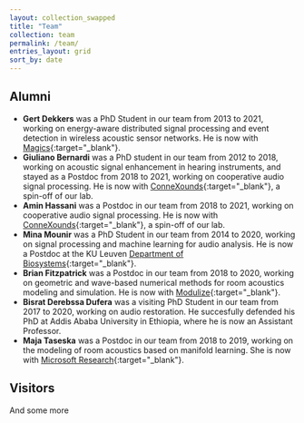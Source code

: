 ```yaml
---
layout: collection_swapped
title: "Team"
collection: team
permalink: /team/
entries_layout: grid
sort_by: date
---
```


## Alumni
* **Gert Dekkers** was a PhD Student in our team from 2013 to 2021, working on energy-aware distributed signal processing and event detection in wireless acoustic sensor networks. He is now with [Magics](https://www.magics.tech){:target="_blank"}.
* **Giuliano Bernardi** was a PhD student in our team from 2012 to 2018, working on acoustic signal enhancement in hearing instruments, and stayed as a Postdoc from 2018 to 2021, working on cooperative audio signal processing. He is now with [ConneXounds](https://www.connexounds.com){:target="_blank"}, a spin-off of our lab.
* **Amin Hassani** was a Postdoc in our team from 2018 to 2021, working on cooperative audio signal processing. He is now with [ConneXounds](https://www.connexounds.com){:target="_blank"}, a spin-off of our lab.
* **Mina Mounir** was a PhD Student in our team from 2014 to 2020, working on signal processing and machine learning for audio analysis. He is now a Postdoc at the KU Leuven [Department of Biosystems](https://www.biw.kuleuven.be/biosyst/english/dptbiosyst){:target="_blank"}.
* **Brian Fitzpatrick** was a Postdoc in our team from 2018 to 2020, working on geometric and wave-based numerical methods for room acoustics modeling and simulation. He is now with [Modulize](https://www.modulize.io){:target="_blank"}.
* **Bisrat Derebssa Dufera** was a visiting PhD Student in our team from 2017 to 2020, working on audio restoration. He succesfully defended his PhD at Addis Ababa University in Ethiopia, where he is now an Assistant Professor.
* **Maja Taseska** was a Postdoc in our team from 2018 to 2019, working on the modeling of room acoustics based on manifold learning. She is now with [Microsoft Research](https://www.microsoft.com/en-us/research/){:target="_blank"}.

## Visitors
And some more
